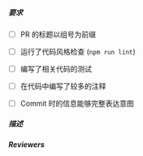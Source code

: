 <!--
提交 Pull Request 前请将下列的几项要求检查一遍。
对已经完成的项，在方框中填上'x'。比如：

- [x] 编写了基本的测试

-->

##### 要求

- [ ] PR 的标题以组号为前缀
- [ ] 运行了代码风格检查 (`npm run lint`)
- [ ] 编写了相关代码的测试
- [ ] 在代码中编写了较多的注释
- [ ] Commit 时的信息能够完整表达意图


##### 描述

<!-- 请在这儿描述一下你的 Pull Request 解决了哪些问题，如何解决的。 -->

##### Reviewers

<!--
请在这儿 @ 这次变动需要让谁检查，一般来说，请自己组的组长来检查代码。
各组组长ID：All-less, kv2000, hzwzju, louzhedong, he7850
如果这些人没有尽到及时审查的义务，请通过其他方式联系或者在评论区中指出。
-->
